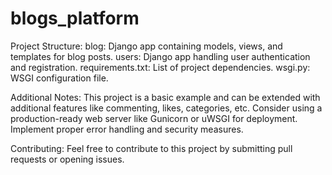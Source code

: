 # blogs_platform

Project Structure:
blog: Django app containing models, views, and templates for blog posts.
users: Django app handling user authentication and registration.
requirements.txt: List of project dependencies.
wsgi.py: WSGI configuration file.

Additional Notes:
This project is a basic example and can be extended with additional features like commenting, likes, categories, etc.
Consider using a production-ready web server like Gunicorn or uWSGI for deployment.
Implement proper error handling and security measures.

Contributing:
Feel free to contribute to this project by submitting pull requests or opening issues.

